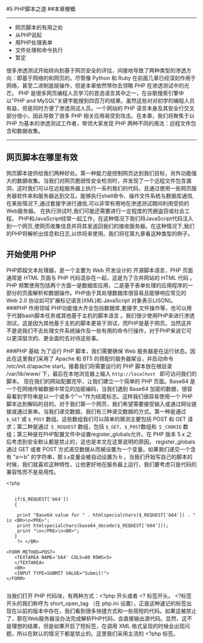 ﻿#5 PHP脚本之道
##本章梗概
***
+ 网页脚本的有用之处
+ 从PHP说起
+ 用PHP处理表单
+ 文件处理和命令执行
+ 暂定


很多渗透测试开始转向到基于网页安全的评估，间接地导致了两种类型的渗透方向：即基于网络的和网页的。尽管像 Python 和 Ruby 在前面几章已经深刻作用于网络，甚至二进制底层操作，但是本章依然带你去领略 PHP 在渗透测试中的光芒。
PHP 是很多网页编程人员学习的首选语言其中之一，在谷歌搜索引擎中以"PHP and MySQL"关键字能搜到四百万的结果。虽然这些对对初学的编程人员有益，但是同时方便了渗透测试人员。一个网站的 PHP 语言本身及其安全行交叉部分很小，因此导致了很多 PHP 相关应用易受到攻击。在本章，我们将聚焦于以 PHP 为基本的渗透测试工作者，带领大家发现 PHP 两种不同的用法：远程文件包含和数据收集。

- - -
## 网页脚本在哪里有效
网页脚本提供给我们两种好处。第一种能力是控制网页达到我们目标，另外功能强大的数据收集。当我们对网页脆弱性安全检测时，并发现了一个远程文件包含漏洞，这时我们可以在远程服务器上执行一系列我们的代码，且通过使用一些网页服务器软件来和服务器达到交互。能够执行shell命令、操作文件系统与数据库通信,在某些情况下,通过套接字进行通信,可以非常有用地在渗透测试期间利用受损的Web服务器。
    在执行测试时,我们可能还需要进行一定程度的凭据盗窃或社会工程。 PHP和JavaScript经常一起工作，在这种情况下我们将JavaScript代码注入到一个网页,使网页收集信息并将其发送回我们的接收服务器。在这种情况下,我们的PHP将解析出信息和日志,以供将来使用。我们将在第九章看这种类型的例子。


## 开始使用 PHP
PHP即超文本处理器，是一个主要为 Web 开发设计的 开源脚本语言，PHP 页面通常是 HTML 页面与 PHP 代码混杂在一起，这是为了合并网站的 HTML 代码 。PHP 频繁使用包括两个方面一是数据库应用，二是基于表单处理的应用程序的一部分的页面解析和数据操作。PHP由于其处理数据库很容易且能够响应常见的 Web 2.0 协议如可扩展标记语言(XML)和 JavaScript 对象表示(JSON)。
###PHP 作用领域
PHP功能强大齐全包括数据库,套接字,文件操作等，也可以用于代替bash脚本任务或其他基于主机的脚本语言 。我们很少使用PHP来进行渗透测试，这是因为其他基于主机的脚本更易于测试，而PHP是基于网页。当然这并不是说我们不去处理文件系统操作及一些有用的命令行操作，对于PHP来说它可以更深层次的、更全面的去对待这些事。

###PHP 基础
为了运行 PHP 脚本，我们需要确保 Web 服务器是在运行状态。因此在这里我们采用了 Apache 和 BT5 的搭配的服务器架设，并启动命令 /etc/init.d/apache start。接着我们将需要运行的 PHP 脚本放在根目录 /var/lib/www/ 下，最后在本地浏览器上输入 `http://localhost ` 即可访问我们的脚本。
现在我们的网站配置完毕，让我们建立一个简单的 PHP 页面。Base64 是一个在网络传输数据中常见的加密编码，当我们遇到 Base64 加密的数据，很容易看到字符串是以一个或多个"＝"作为结尾标志。这样我们很容易使用一个 PHP 脚本达到解码的目的。对于我们第一个网页，我们希望需要接受输入或通过网址链接或通过表单。当我们递交数据，我们有三种递交数据的方式。第一种是通过 `$_GET` 或 `$_POST` 数组。这些数组我们可以简单的猜测主要包括 POST 和 GET 请求；第二种是通过 `＄_REQUEST` 数组，包括 `$_GET`、`$_POST`数组和 `＄_COOKIE` 数组；第三种是在PHP配置文件中设置register_globals允许。在 PHP 版本 5.x 之后考虑到安全默认都是禁止的，这也是本文在这里说明的原因。   register_globals 通过 GET 或者 POST 方式递交数据从而被设置为一个变量。如果我们递交一个含有 "a＝b" 的字符串，那`＄a`变量会被自动设置为 b 。当我们开始写自己的脚本的时候，我们就喜欢这种特性，让他更好地在服务器上运行，我们要考虑只是代码的兼容性而不是易用性。
```
<?php


   if($_REQUEST['b64'])
   {

    print "Base64 value for " . htmlspecialchars($_REQUEST['b64']) . " is <BR>\n<PRE>";
    print htmlspecialchars(base64_decode($_REQUEST['b64']));
    print "\n</PRE>\n<BR>";
   }
    ?> </BR>
    
<FORM METHOD=POST>
   <TEXTAREA NAME='b64' COLS=80 ROWS=5>
   </TEXTAREA>
   <BR>
   <INPUT TYPE=SUBMIT VALUE="Submit!">
</FORM>


```
当我们打开 PHP 代码块，有两种方式：<?php 开头或者 <? 标签开头。 <?标签开头的我们称呼为 short_open_tag （在 php.ini 设置），正是这种速记的标签出现在以前的版本中存在，我们看到很多快捷方式和一些简短的代码。如果这被禁止了，那在Web服务器没办法完成解析PHP代码，会直接输出源代码。显然，这不是理想的结果，但是如果开启了短标签，在调用 XML 格式呈现的时候会出现问题，所以在默认的情况下都是禁止的。这里我们采用主流的 <?php 标签。

